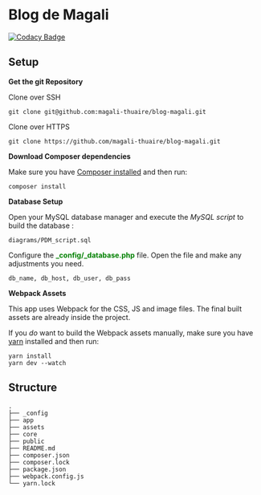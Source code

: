 # Blog de Magali

[![Codacy Badge](https://app.codacy.com/project/badge/Grade/17359770e1184cfab6bf0ff01b210f21)](https://www.codacy.com/gh/magali-thuaire/blog-magali/dashboard?utm_source=github.com&amp;utm_medium=referral&amp;utm_content=magali-thuaire/blog-magali&amp;utm_campaign=Badge_Grade)

## Setup

**Get the git Repository**

Clone over SSH

```
git clone git@github.com:magali-thuaire/blog-magali.git 
```

Clone over HTTPS

```
git clone https://github.com/magali-thuaire/blog-magali.git
```


**Download Composer dependencies**

Make sure you have [Composer installed](https://getcomposer.org/download/)
and then run:

```
composer install
```

**Database Setup**

Open your MySQL database manager and execute the *MySQL script* to build the database :

```
diagrams/PDM_script.sql
```

Configure the <span style="color:green">**_config/_database.php**</span> file. Open the file and make any adjustments you need.

```
db_name, db_host, db_user, db_pass
```

**Webpack Assets**

This app uses Webpack for the CSS, JS and image files. The final built assets are already inside the
project.

If you *do* want to build the Webpack assets manually, make sure you have [yarn](https://yarnpkg.com/lang/en/)
installed and then run:

```
yarn install
yarn dev --watch
```

## Structure
```
.
├── _config
├── app
├── assets
├── core
├── public
├── README.md
├── composer.json
├── composer.lock
├── package.json
├── webpack.config.js
└── yarn.lock
```

